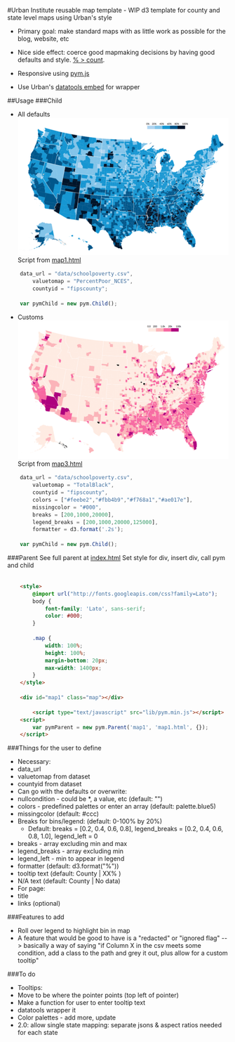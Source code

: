 #Urban Institute reusable map template - WIP
d3 template for county and state level maps using Urban's style
* Primary goal: make standard maps with as little work as possible for the blog, website, etc
* Nice side effect: coerce good mapmaking decisions by having good defaults and style. [% > count](https://xkcd.com/1138/).

* Responsive using [pym.js](https://github.com/nprapps/pym.js)
* Use Urban's [datatools embed](https://github.com/UrbanInstitute/datatools-embed) for wrapper

##Usage
###Child
* All defaults
![Defaults example](/img/fallback1.png)
Script from [map1.html](/map1.html)
```javascript
    data_url = "data/schoolpoverty.csv",
        valuetomap = "PercentPoor_NCES",
        countyid = "fipscounty";

    var pymChild = new pym.Child();
```
* Customs
![Custom example](/img/fallback3.png)
Script from [map3.html](/map3.html)
```javascript
    data_url = "data/schoolpoverty.csv",
        valuetomap = "TotalBlack",
        countyid = "fipscounty",
        colors = ["#feebe2","#fbb4b9","#f768a1","#ae017e"],
        missingcolor = "#000",
        breaks = [200,1000,20000],
        legend_breaks = [200,1000,20000,125000],
        formatter = d3.format('.2s');

    var pymChild = new pym.Child();
```
###Parent
See full parent at [index.html](/index.html)
Set style for div, insert div, call pym and child
```html

    <style>
        @import url("http://fonts.googleapis.com/css?family=Lato");
        body {
            font-family: 'Lato', sans-serif;
            color: #000;
        }
        
        .map {
            width: 100%;
            height: 100%;
            margin-bottom: 20px;
            max-width: 1400px;
        }
    </style>
    
    <div id="map1" class="map"></div>
    
        <script type="text/javascript" src="lib/pym.min.js"></script>
    <script>
        var pymParent = new pym.Parent('map1', 'map1.html', {});
    </script>
```

###Things for the user to define
* Necessary:
 * data_url
 * valuetomap from dataset
 * countyid from dataset
* Can go with the defaults or overwrite:
 * nullcondition - could be *, a value, etc (default: "")
 * colors - predefined palettes or enter an array (default: palette.blue5)
 * missingcolor (default: #ccc)
 * Breaks for bins/legend: (default: 0-100% by 20%)
    * Default: breaks = [0.2, 0.4, 0.6, 0.8], legend_breaks = [0.2, 0.4, 0.6, 0.8, 1.0], legend_left = 0
 * breaks - array excluding min and max
 * legend_breaks - array excluding min
 * legend_left - min to appear in legend
 * formatter (default: d3.format("%"))
 * tooltip text (default: County | XX% )
 * N/A text (default: County | No data)
* For page:
 * title
 * links (optional)

###Features to add
* Roll over legend to highlight bin in map
* A feature that would be good to have is a "redacted" or "ignored flag" --> basically a way of saying "if Column X in the csv meets some condition, add a class to the path and grey it out, plus allow for a custom tooltip"


###To do
* Tooltips:
 * Move to be where the pointer points (top left of pointer)
 * Make a function for user to enter tooltip text
* datatools wrapper it
* Color palettes - add more, update
* 2.0: allow single state mapping: separate jsons & aspect ratios needed for each state
